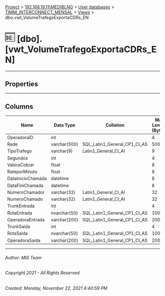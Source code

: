 #### 

[Project](../../../../index.md) > [192.168.19.11\\MEDIBLNG](../../../index.md) > [User databases](../../index.md) > [TIMM_INTERCONNECT_MENSAL](../index.md) > [Views](Views.md) > dbo.vwt_VolumeTrafegoExportaCDRs_EN

# ![Views](../../../../Images/View32.png) [dbo].[vwt_VolumeTrafegoExportaCDRs_EN]

---

## <a name="#properties"></a>Properties



---

## <a name="#columns"></a>Columns

| Name | Data Type | Collation | Max Length (Bytes) |
|---|---|---|---|
| OperadoraID | int |  | 4 |
| Rede | varchar(500) | SQL_Latin1_General_CP1_CI_AS | 500 |
| TipoTrafego | varchar(9) | Latin1_General_CI_AI | 9 |
| Segundos | int |  | 4 |
| ValoraCobrar | float |  | 8 |
| RateporMinuto | float |  | 8 |
| DataInicioChamada | datetime |  | 8 |
| DataFimChamada | datetime |  | 8 |
| NumeroChamador | varchar(32) | Latin1_General_CI_AI | 32 |
| NumeroChamado | varchar(32) | Latin1_General_CI_AI | 32 |
| TrunkEntrada | int |  | 4 |
| RotaEntrada | nvarchar(50) | SQL_Latin1_General_CP1_CI_AS | 100 |
| OperadoraEntrada | varchar(200) | SQL_Latin1_General_CP1_CI_AS | 200 |
| TrunkSaida | int |  | 4 |
| RotaSaida | nvarchar(50) | SQL_Latin1_General_CP1_CI_AS | 100 |
| OperadoraSaida | varchar(200) | SQL_Latin1_General_CP1_CI_AS | 200 |


---

###### Author:  MIS Team

###### Copyright 2021 - All Rights Reserved

###### Created: Monday, November 22, 2021 4:40:59 PM

